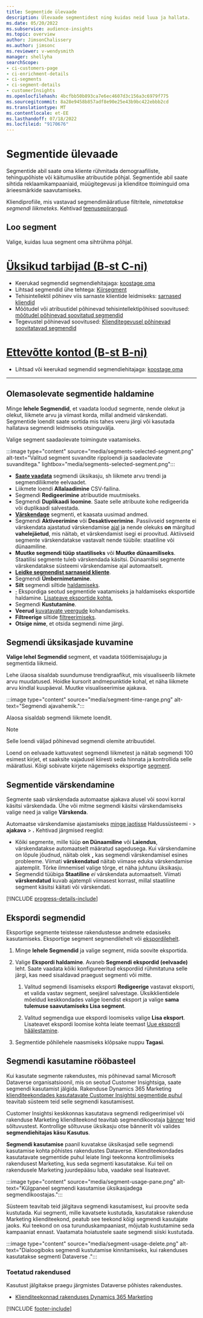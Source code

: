 ```yaml
---
title: Segmentide ülevaade
description: Ülevaade segmentidest ning kuidas neid luua ja hallata.
ms.date: 05/20/2022
ms.subservice: audience-insights
ms.topic: overview
author: JimsonChalissery
ms.author: jimsonc
ms.reviewer: v-wendysmith
manager: shellyha
searchScope:
- ci-customers-page
- ci-enrichment-details
- ci-segments
- ci-segment-details
- customerInsights
ms.openlocfilehash: 4bcfbb50b893ca7e6ec4607d3c156a3c6979f775
ms.sourcegitcommit: 8a28e9458b857adf8e90e25e43b9bc422ebbb2cd
ms.translationtype: MT
ms.contentlocale: et-EE
ms.lasthandoff: 07/18/2022
ms.locfileid: "9170676"
---
```

# <a name="segments-overview"></a>Segmentide ülevaade

Segmentide abil saate oma kliente rühmitada demograafiliste, tehingupõhiste või käitumuslike atribuutide põhjal. Segmentide abil saate sihtida reklaamikampaaniaid, müügitegevusi ja klienditoe ttoiminguid oma ärieesmärkide saavutamiseks.

Kliendiprofiile, mis vastavad segmendimääratluse filtritele, *nimetatakse segmendi liikmeteks*. Kehtivad [teenusepiirangud](/dynamics365/customer-insights/service-limits).

## <a name="create-a-segment"></a>Loo segment

Valige, kuidas luua segment oma sihtrühma põhjal.

# <a name="individual-consumers-b-to-c"></a>[Üksikud tarbijad (B-st C-ni)](#tab/b2c)

- Keerukad segmendid segmendiehitajaga: [koostage oma](segment-builder.md)
- Lihtsad segmendid ühe tehtega: [Kiirsegment](segment-quick.md)
- Tehisintellektil põhinev viis sarnaste klientide leidmiseks: [sarnased kliendid](find-similar-customer-segments.md)
- Mõõtudel või atribuutidel põhinevad tehisintellektipõhised soovitused: [mõõtudel põhinevad soovitatud segmendid](suggested-segments.md)
- Tegevustel põhinevad soovitused: [Klienditegevusel põhinevad soovitatavad segmendid](suggested-segments-activity.md)

# <a name="business-accounts-b-to-b"></a>[Ettevõtte kontod (B-st B-ni)](#tab/b2b)

- Lihtsad või keerukad segmendid segmendiehitajaga: [koostage oma](segment-builder.md)

---

## <a name="manage-existing-segments"></a>Olemasolevate segmentide haldamine

Minge **lehele Segmendid**, et vaadata loodud segmente, nende olekut ja olekut, liikmete arvu ja viimast korda, millal andmeid värskendati. Segmentide loendit saate sortida mis tahes veeru järgi või kasutada hallatava segmendi leidmiseks otsinguvälja.

Valige segment saadaolevate toimingute vaatamiseks.

:::image type="content" source="media/segments-selected-segment.png" alt-text="Valitud segment suvandite ripploendi ja saadaolevate suvanditega." lightbox="media/segments-selected-segment.png":::

- [**Saate vaadata**](#view-segment-details) segmendi üksikasju, sh liikmete arvu trendi ja segmendiliikmete eelvaadet.
- Liikmete loendi **Allalaadimine** CSV-failina.
- Segmendi **Redigeerimine** atribuutide muutmiseks.
- Segmendi **Duplikaadi loomine**. Saate selle atribuute kohe redigeerida või duplikaadi salvestada.
- [**Värskendage**](#refresh-segments) segmenti, et kaasata uusimad andmed.
- Segmendi **Aktiveerimine** või **Desaktiveerimine**. Passiivseid segmente ei värskendata ajastatud värskendamise [ajal](system.md#schedule-tab) ja nende olekuks **on** märgitud **vahelejäetud**, mis näitab, et värskendamist isegi ei proovitud. Aktiivseid segmente värskendatakse vastavalt nende tüübile: staatiline või dünaamiline.
- **Muutke segmendi tüüp staatiliseks** või **Muutke dünaamiliseks**. Staatilisi segmente tuleb värskendada käsitsi. Dünaamilisi segmente värskendatakse süsteemi värskendamise ajal automaatselt.
- [**Leidke segmendist sarnaseid kliente**](find-similar-customer-segments.md).
- Segmendi **Ümbernimetamine**.
- **Silt** segmendi siltide [haldamiseks](work-with-tags-columns.md#manage-tags).
- [**·**](#export-segments) Ekspordiga seotud segmentide vaatamiseks ja haldamiseks eksportide haldamine. [Lisateave eksportide kohta.](export-destinations.md)
- Segmendi **Kustutamine**.
- **Veerud** [kuvatavate veergude](work-with-tags-columns.md#customize-columns) kohandamiseks.
- **Filtreerige** siltide [filtreerimiseks](work-with-tags-columns.md#filter-on-tags).
- **Otsige nime**, et otsida segmendi nime järgi.

## <a name="view-segment-details"></a>Segmendi üksikasjade kuvamine

**Valige lehel Segmendid** segment, et vaadata töötlemisajalugu ja segmentida liikmeid.

Lehe ülaosa sisaldab suundumuse trendigraafikut, mis visualiseerib liikmete arvu muudatused. Hoidke kursorit andmepunktide kohal, et näha liikmete arvu kindlal kuupäeval. Muutke visualiseerimise ajakava.

:::image type="content" source="media/segment-time-range.png" alt-text="Segmendi ajavahemik.":::

Alaosa sisaldab segmendi liikmete loendit.

> [!NOTE]
> Selle loendi väljad põhinevad segmendi olemite atribuutidel.
>
>Loend on eelvaade kattuvatest segmendi liikmetest ja näitab segmendi 100 esimest kirjet, et saaksite vajadusel kiiresti seda hinnata ja kontrollida selle määratlusi. Kõigi sobivate kirjete nägemiseks eksportige [segment](export-destinations.md).

## <a name="refresh-segments"></a>Segmentide värskendamine

Segmente saab värskendada automaatse ajakava alusel või soovi korral käsitsi värskendada. Ühe või mitme segmendi käsitsi värskendamiseks valige need ja valige **Värskenda**.

Automaatse värskendamise ajastamiseks [minge jaotisse](system.md#schedule-tab) Haldussüsteemi **·** > **ajakava** > **.** Kehtivad järgmised reeglid:

- Kõiki segmente, mille tüüp **on Dünaamiline** või **Laiendus**, värskendatakse automaatselt määratud sagedusega. Kui värskendamine on lõpule jõudnud, näitab olek **,** kas segmendi värskendamisel esines probleeme. Viimati **värskendatud** näitab viimase eduka värskendamise ajatemplit. Tõrke ilmnemisel valige tõrge, et näha juhtunu üksikasju.
- Segmendid tüübiga **Staatiline** *ei* värskendata automaatselt. Viimati **värskendatud** kuvab ajatempli viimasest korrast, millal staatiline segment käsitsi käitati või värskendati.

[!INCLUDE [progress-details-include](includes/progress-details-pane.md)]

## <a name="export-segments"></a>Ekspordi segmendid

Eksportige segmente teistesse rakendustesse andmete edasiseks kasutamiseks. Eksportige segment segmendilehelt või [ekspordilehelt](export-destinations.md).

1. Minge **lehele Segmendid** ja valige segment, mida soovite eksportida.

1. Valige **Ekspordi haldamine**. Avaneb **Segmendi ekspordid (eelvaade)** leht. Saate vaadata kõiki konfigureeritud ekspordiid rühmitatuna selle järgi, kas need sisaldavad praegust segmenti või mitte.

   1. Valitud segmendi lisamiseks eksporti **Redigeerige** vastavat eksporti, et valida vastav segment, seejärel salvestage. Üksikklientidele mõeldud keskkondades valige loendist eksport ja valige **sama tulemuse saavutamiseks Lisa segment**.

   1. Valitud segmendiga uue ekspordi loomiseks valige **Lisa eksport**. Lisateavet ekspordi loomise kohta leiate teemast [Uue ekspordi häälestamine](export-destinations.md#set-up-a-new-export).

1. Segmentide põhilehele naasmiseks klõpsake nuppu **Tagasi**.

## <a name="track-usage-of-a-segment"></a>Segmendi kasutamine rööbasteel

Kui kasutate segmente rakendustes, mis põhinevad samal Microsoft Dataverse organisatsioonil, mis on seotud Customer Insightsiga, saate segmendi kasutamist jälgida. Rakenduse Dynamics 365 Marketing [klienditeekondades kasutatavate Customer Insightsi segmentide puhul](/dynamics365/marketing/real-time-marketing-ci-profile) teavitab süsteem teid selle segmendi kasutamisest.

Customer Insightsi keskkonnas kasutatava segmendi redigeerimisel või rakenduse Marketing klienditeekond teavitab segmendikoostaja [bänner](segment-builder.md) teid sõltuvustest. Kontrollige sõltuvuse üksikasju otse bännerilt või valides **segmendiehitajas käsu Kasutus**.

**Segmendi kasutamise** paanil kuvatakse üksikasjad selle segmendi kasutamise kohta põhistes rakendustes Dataverse. Klienditeekondades kasutatavate segmentide puhul leiate lingi teekonna kontrollimiseks rakendusest Marketing, kus seda segmenti kasutatakse. Kui teil on rakendusele Marketing juurdepääsu luba, vaadake seal lisateavet.

:::image type="content" source="media/segment-usage-pane.png" alt-text="Külgpaneel segmendi kasutamise üksikasjadega segmendikoostajas.":::

Süsteem teavitab teid jälgitava segmendi kasutamisest, kui proovite seda kustutada. Kui segmenti, mille kavatsete kustutada, kasutatakse rakenduse Marketing klienditeekond, peatub see teekond kõigi segmendi kasutajate jaoks. Kui teekond on osa turunduskampaaniast, mõjutab kustutamine seda kampaaniat ennast. Vaatamata hoiatustele saate segmendi siiski kustutada.

:::image type="content" source="media/segment-usage-delete.png" alt-text="Dialoogiboks segmendi kustutamise kinnitamiseks, kui rakenduses kasutatakse segmenti Dataverse .":::

### <a name="supported-apps"></a>Toetatud rakendused

Kasutust jälgitakse praegu järgmistes Dataverse põhistes rakendustes.

- [Klienditeekonnad rakenduses Dynamics 365 Marketing](/dynamics365/marketing/real-time-marketing-ci-profile)

[!INCLUDE [footer-include](includes/footer-banner.md)]
